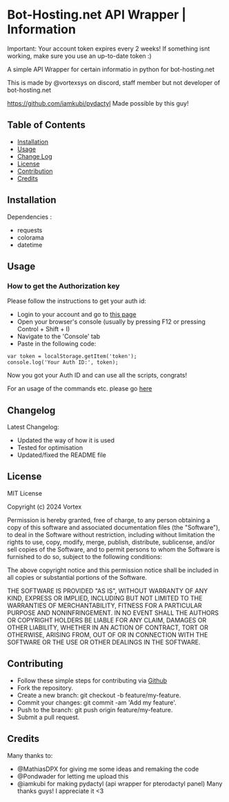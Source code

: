 # Bot-Hosting.net API Wrapper | Information
Important: Your account token expires every 2 weeks! If something isnt working, make sure you use an up-to-date token :)

A simple API Wrapper for certain informatio in python for bot-hosting.net

This is made by @vortexsys on discord, staff member but not developer of bot-hosting.net

https://github.com/iamkubi/pydactyl Made possible by this guy!
## Table of Contents
- [Installation](#installation)
- [Usage](#usage)
- [Change Log](#changelog)
- [License](#license)
- [Contribution](#contributing)
- [Credits](#credits)

## Installation
Dependencies :
- requests
- colorama
- datetime

## Usage
### How to get the Authorization key
Please follow the instructions to get your auth id:
- Login to your account and go to [this page](https://bot-hosting.net/panel/)
- Open your browser's console (usually by pressing F12 or pressing Control + Shift + I)
- Navigate to the 'Console' tab
- Paste in the following code:
```
var token = localStorage.getItem('token');
console.log('Your Auth ID:', token);
```
Now you got your Auth ID and can use all the scripts, congrats!

For an usage of the commands etc. please go [here](https://github.com/vortexsys/bot-hosting-wrapper/wiki/Coding-Usage)

## Changelog
Latest Changelog:
- Updated the way of how it is used
- Tested for optimisation
- Updated/fixed the README file
## License
MIT License

Copyright (c) 2024 Vortex

Permission is hereby granted, free of charge, to any person obtaining a copy
of this software and associated documentation files (the "Software"), to deal
in the Software without restriction, including without limitation the rights
to use, copy, modify, merge, publish, distribute, sublicense, and/or sell
copies of the Software, and to permit persons to whom the Software is
furnished to do so, subject to the following conditions:

The above copyright notice and this permission notice shall be included in all
copies or substantial portions of the Software.

THE SOFTWARE IS PROVIDED "AS IS", WITHOUT WARRANTY OF ANY KIND, EXPRESS OR
IMPLIED, INCLUDING BUT NOT LIMITED TO THE WARRANTIES OF MERCHANTABILITY,
FITNESS FOR A PARTICULAR PURPOSE AND NONINFRINGEMENT. IN NO EVENT SHALL THE
AUTHORS OR COPYRIGHT HOLDERS BE LIABLE FOR ANY CLAIM, DAMAGES OR OTHER
LIABILITY, WHETHER IN AN ACTION OF CONTRACT, TORT OR OTHERWISE, ARISING FROM,
OUT OF OR IN CONNECTION WITH THE SOFTWARE OR THE USE OR OTHER DEALINGS IN THE
SOFTWARE.

## Contributing
- Follow these simple steps for contributing via [Github](https://github.com/vortexsys/bot-hosting-wrapper)
- Fork the repository.
- Create a new branch: git checkout -b feature/my-feature.
- Commit your changes: git commit -am 'Add my feature'.
- Push to the branch: git push origin feature/my-feature.
- Submit a pull request.

## Credits
Many thanks to:
- @MathiasDPX for giving me some ideas and remaking the code
- @Pondwader for letting me upload this
- @iamkubi for making pydactyl (api wrapper for pterodactyl panel)
Many thanks guys! I appreciate it <3